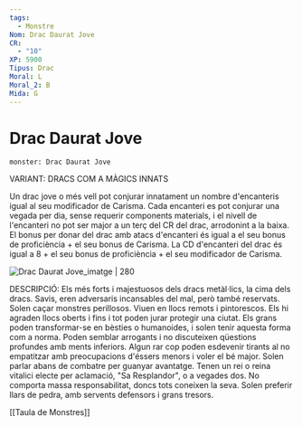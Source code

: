 ```yaml
---
tags:
  - Monstre
Nom: Drac Daurat Jove
CR:
  - "10"
XP: 5900
Tipus: Drac
Moral: L
Moral_2: B
Mida: G
---
```

# Drac Daurat Jove

```statblock
monster: Drac Daurat Jove
```

VARIANT: DRACS COM A MÀGICS INNATS

Un drac jove o més vell pot conjurar innatament un nombre d'encanteris igual al seu modificador de Carisma. Cada encanteri es pot conjurar una vegada per dia, sense requerir components materials, i el nivell de l'encanteri no pot ser major a un terç del CR del drac, arrodonint a la baixa. El bonus per donar del drac amb atacs d'encanteri és igual a el seu bonus de proficiència + el seu bonus de Carisma. La CD d'encanteri del drac és igual a 8 + el seu bonus de proficiència + el seu modificador de Carisma.

![Drac Daurat Jove_imatge | 280](https://i.pinimg.com/564x/02/21/66/022166c7bf3a2b9817b224963ac22483.jpg)

DESCRIPCIÓ: 
Els més forts i majestuosos dels dracs metàl·lics, la cima dels dracs. Savis, eren adversaris incansables del mal, però també reservats. Solen caçar monstres perillosos. Viuen en llocs remots i pintorescos. Els hi agraden llocs oberts i fins i tot poden jurar protegir una ciutat. Els grans poden transformar-se en bèsties o humanoides, i solen tenir aquesta forma com a norma. Poden semblar arrogants i no discuteixen qüestions profundes amb ments inferiors. Algun rar cop poden esdevenir tirants al no empatitzar amb preocupacions d'éssers menors i voler el bé major. Solen parlar abans de combatre per guanyar avantatge. Tenen un rei o reina vitalici electe per aclamació, "Sa Resplandor", o a vegades dos. No comporta massa responsabilitat, doncs tots coneixen la seva. Solen preferir llars de pedra, amb servents defensors i grans tresors.

[[Taula de Monstres]]